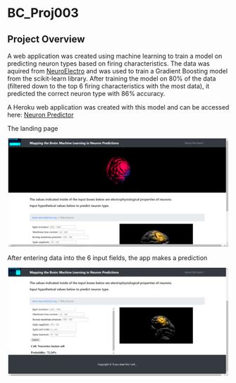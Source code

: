 # BC_Proj003

## Project Overview

A web application was created using machine learning to train a model on predicting neuron types based on firing characteristics.  The data was aquired from [NeuroElectro](https://www.neuroelectro.org/) and was used to train a Gradient Boosting model from the scikit-learn library.  After training the model on 80% of the data (filtered down to the top 6 firing characteristics with the most data), it predicted the correct neuron type with 86% accuracy.

A Heroku web application was created with this model and can be accessed here: [Neuron Predictor](https://neuron-pred.herokuapp.com/)

The landing page
<p align="center"> 
  <img src="https://github.com/alexw858/BC_Proj003/blob/alexBranch/screenshots/neuron_pred_landing_page.png" width="500"/>
 </p>

 After entering data into the 6 input fields, the app makes a prediction
 <p align="center"> 
  <img src="https://github.com/alexw858/BC_Proj003/blob/alexBranch/screenshots/neuron_pred_output.png" width="500"/>
 </p>